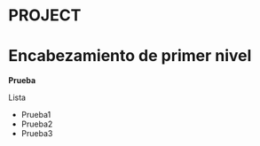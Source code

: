# PROJECT

Encabezamiento de primer nivel
==============================

**Prueba**

Lista

* Prueba1
* Prueba2
* Prueba3
